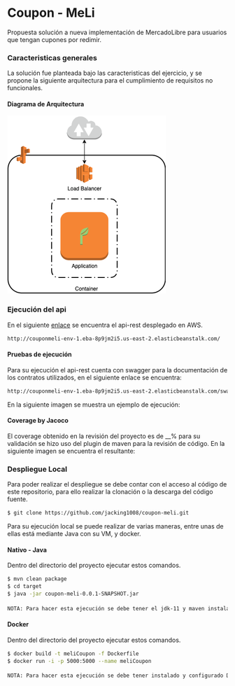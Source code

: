 # Coupon - MeLi
Propuesta solución a nueva implementación de MercadoLibre para usuarios que tengan cupones por redimir.

### Caracteristicas generales
La solución fue planteada bajo las caracteristicas del ejercicio, y se propone la siguiente arquitectura para el cumplimiento de requisitos no funcionales.
#### Diagrama de Arquitectura
![](assets/basic_arch.png)

### Ejecución del api
En el siguiente [enlace](http://couponmeli-env-1.eba-8p9jm2i5.us-east-2.elasticbeanstalk.com/) se encuentra el api-rest desplegado en AWS.
```sh
http://couponmeli-env-1.eba-8p9jm2i5.us-east-2.elasticbeanstalk.com/
```
#### Pruebas de ejecución
Para su ejecución el api-rest cuenta con swagger para la documentación de los contratos utilizados, en el siguiente enlace se encuentra:
```sh
http://couponmeli-env-1.eba-8p9jm2i5.us-east-2.elasticbeanstalk.com/swagger-ui.html
```
En la siguiente imagen se muestra un ejemplo de ejecución:


#### Coverage by Jacoco
El coverage obtenido en la revisión del proyecto es de __% para su validación se hizo uso del plugin de maven para la revisión de código. En la siguiente imagen se encuentra el resultante:

### Despliegue Local
Para poder realizar el despliegue se debe contar con el acceso al código de este repositorio, para ello realizar la clonación o la descarga del código fuente.
```sh
$ git clone https://github.com/jacking1008/coupon-meli.git
```
Para su ejecución local se puede realizar de varias maneras, entre unas de ellas está mediante Java con su VM, y docker.
#### Nativo - Java
Dentro del directorio del proyecto ejecutar estos comandos.
```sh
$ mvn clean package
$ cd target
$ java -jar coupon-meli-0.0.1-SNAPSHOT.jar

NOTA: Para hacer esta ejecución se debe tener el jdk-11 y maven instalado, además de ello tener configurado sus variables de entorno.
```
#### Docker
Dentro del directorio del proyecto ejecutar estos comandos.
```sh
$ docker build -t meliCoupon -f Dockerfile
$ docker run -i -p 5000:5000 --name meliCoupon

NOTA: Para hacer esta ejecución se debe tener instalado y configurado Docker.
```